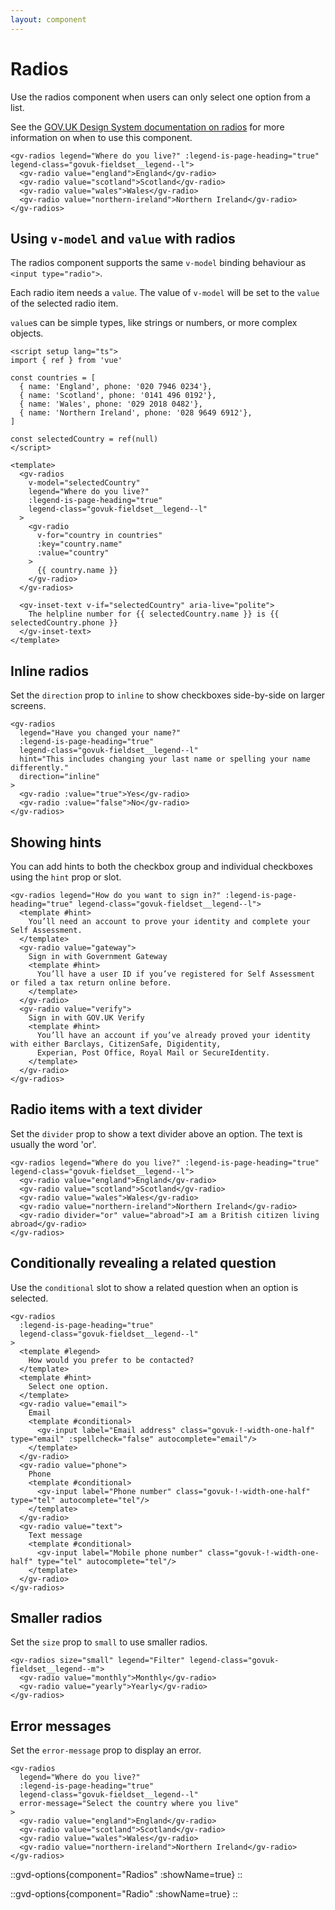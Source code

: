 ```yaml
---
layout: component
---
```


# Radios

Use the radios component when users can only select one option from a list.

See the [GOV.UK Design System documentation on radios](https://design-system.service.gov.uk/components/radios/) for 
more information on when to use this component.

```vue
<gv-radios legend="Where do you live?" :legend-is-page-heading="true" legend-class="govuk-fieldset__legend--l">
  <gv-radio value="england">England</gv-radio>
  <gv-radio value="scotland">Scotland</gv-radio>
  <gv-radio value="wales">Wales</gv-radio>
  <gv-radio value="northern-ireland">Northern Ireland</gv-radio>
</gv-radios>
```

## Using `v-model` and `value` with radios

The radios component supports the same `v-model` binding behaviour as `<input type="radio">`.

Each radio item needs a `value`. The value of `v-model` will be set to the `value` of the selected radio item.

`value`s can be simple types, like strings or numbers, or more complex objects.

```vue
<script setup lang="ts">
import { ref } from 'vue'

const countries = [
  { name: 'England', phone: '020 7946 0234'},
  { name: 'Scotland', phone: '0141 496 0192'},
  { name: 'Wales', phone: '029 2018 0482'},
  { name: 'Northern Ireland', phone: '028 9649 6912'},
]

const selectedCountry = ref(null)
</script>

<template>
  <gv-radios 
    v-model="selectedCountry"
    legend="Where do you live?" 
    :legend-is-page-heading="true" 
    legend-class="govuk-fieldset__legend--l"
  >
    <gv-radio 
      v-for="country in countries" 
      :key="country.name" 
      :value="country"
    >
      {{ country.name }}
    </gv-radio>
  </gv-radios>
  
  <gv-inset-text v-if="selectedCountry" aria-live="polite">
    The helpline number for {{ selectedCountry.name }} is {{ selectedCountry.phone }}
  </gv-inset-text>
</template>
```

## Inline radios

Set the `direction` prop to `inline` to show checkboxes side-by-side on larger screens.

```vue
<gv-radios 
  legend="Have you changed your name?"
  :legend-is-page-heading="true"
  legend-class="govuk-fieldset__legend--l"
  hint="This includes changing your last name or spelling your name differently."
  direction="inline"
>
  <gv-radio :value="true">Yes</gv-radio>
  <gv-radio :value="false">No</gv-radio>
</gv-radios>
```

## Showing hints

You can add hints to both the checkbox group and individual checkboxes using the `hint` prop or slot.

```vue
<gv-radios legend="How do you want to sign in?" :legend-is-page-heading="true" legend-class="govuk-fieldset__legend--l">
  <template #hint>
    You’ll need an account to prove your identity and complete your Self Assessment.
  </template>
  <gv-radio value="gateway">
    Sign in with Government Gateway
    <template #hint>
      You’ll have a user ID if you’ve registered for Self Assessment or filed a tax return online before.
    </template>
  </gv-radio>
  <gv-radio value="verify">
    Sign in with GOV.UK Verify
    <template #hint>
      You’ll have an account if you’ve already proved your identity with either Barclays, CitizenSafe, Digidentity, 
      Experian, Post Office, Royal Mail or SecureIdentity.
    </template>
  </gv-radio>
</gv-radios>
```

## Radio items with a text divider

Set the `divider` prop to show a text divider above an option. The text is usually the word 'or'.

```vue
<gv-radios legend="Where do you live?" :legend-is-page-heading="true" legend-class="govuk-fieldset__legend--l">
  <gv-radio value="england">England</gv-radio>
  <gv-radio value="scotland">Scotland</gv-radio>
  <gv-radio value="wales">Wales</gv-radio>
  <gv-radio value="northern-ireland">Northern Ireland</gv-radio>
  <gv-radio divider="or" value="abroad">I am a British citizen living abroad</gv-radio>
</gv-radios>
```

## Conditionally revealing a related question

Use the `conditional` slot to show a related question when an option is selected.

```vue
<gv-radios
  :legend-is-page-heading="true"
  legend-class="govuk-fieldset__legend--l"
>
  <template #legend>
    How would you prefer to be contacted?
  </template>
  <template #hint>
    Select one option.
  </template>
  <gv-radio value="email"> 
    Email
    <template #conditional>
      <gv-input label="Email address" class="govuk-!-width-one-half" type="email" :spellcheck="false" autocomplete="email"/>
    </template>
  </gv-radio>
  <gv-radio value="phone">
    Phone
    <template #conditional>
      <gv-input label="Phone number" class="govuk-!-width-one-half" type="tel" autocomplete="tel"/>
    </template>
  </gv-radio>
  <gv-radio value="text">
    Text message
    <template #conditional>
      <gv-input label="Mobile phone number" class="govuk-!-width-one-half" type="tel" autocomplete="tel"/>
    </template>
  </gv-radio>
</gv-radios>
```

## Smaller radios

Set the `size` prop to `small` to use smaller radios.

```vue
<gv-radios size="small" legend="Filter" legend-class="govuk-fieldset__legend--m">
  <gv-radio value="monthly">Monthly</gv-radio>
  <gv-radio value="yearly">Yearly</gv-radio>
</gv-radios>
```

## Error messages

Set the `error-message` prop to display an error.

```vue
<gv-radios
  legend="Where do you live?" 
  :legend-is-page-heading="true" 
  legend-class="govuk-fieldset__legend--l"
  error-message="Select the country where you live"
>
  <gv-radio value="england">England</gv-radio>
  <gv-radio value="scotland">Scotland</gv-radio>
  <gv-radio value="wales">Wales</gv-radio>
  <gv-radio value="northern-ireland">Northern Ireland</gv-radio>
</gv-radios>
```

::gvd-options{component="Radios" :showName=true}
::

::gvd-options{component="Radio" :showName=true}
::
